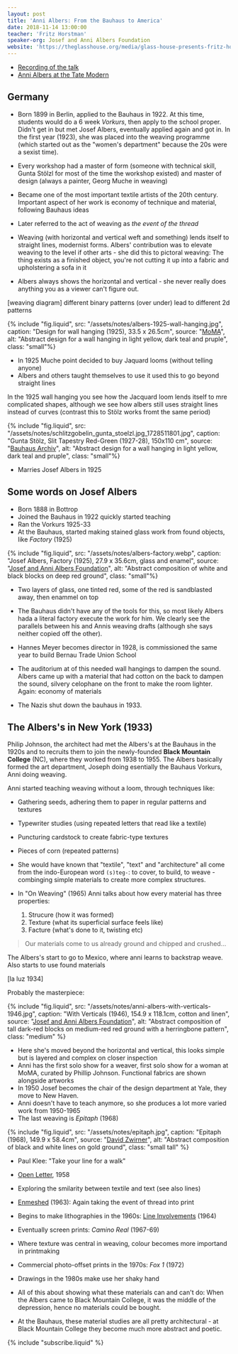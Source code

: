```yaml
---
layout: post
title: 'Anni Albers: From the Bauhaus to America'
date: 2018-11-14 13:00:00
teacher: 'Fritz Horstman'
speaker-org: Josef and Anni Albers Foundation
website: 'https://theglasshouse.org/media/glass-house-presents-fritz-horstman-on-anni-albers'
---
```


- [Recording of the talk](https://theglasshouse.org/media/glass-house-presents-fritz-horstman-on-anni-albers)
- [Anni Albers at the Tate Modern](https://www.tate.org.uk/whats-on/tate-modern/exhibition/anni-albers)

## Germany

- Born 1899 in Berlin, applied to the Bauhaus in 1922. At this time, students would do a 6 week _Vorkurs_, then apply to the school proper. Didn't get in but met Josef Albers, eventually applied again and got in. In the first year (1923), she was placed into the weaving programme (which started out as the "women's department" because the 20s were a sexist time).
- Every workshop had a master of form (someone with technical skill, Gunta Stölzl for most of the time the workshop existed) and master of design (always a painter, Georg Muche in weaving)

- Became one of the most important textile artists of the 20th century. Important aspect of her work is economy of technique and material, following Bauhaus ideas
- Later referred to the act of weaving as _the event of the thread_

- Weaving (with horizontal and vertical weft and something) lends itself to straight lines, modernist forms. Albers' contribution was to elevate weaving to the level if other arts - she did this to pictoral weaving: The thing exists as a finished object, you're not cutting it up into a fabric and upholstering a sofa in it
- Albers always shows the horizontal and vertical - she never really does anything you as a viewer can't figure out.

[weaving diagram] different binary patterns (over under) lead to different 2d patterns

{% include "fig.liquid", src: "/assets/notes/albers-1925-wall-hanging.jpg", caption: "Design for wall hanging (1925), 33.5 x 26.5cm", source: "[MoMA](https://www.moma.org/collection/works/3738)", alt: "Abstract design for a wall hanging in light yellow, dark teal and pruple", class: "small"%}

- In 1925 Muche point decided to buy Jaquard looms (without telling anyone)
- Albers and others taught themselves to use it used this to go beyond straight lines

In the 1925 wall hanging you see how the Jacquard loom lends itself to mre complicated shapes, although we see how albers still uses straight lines instead of curves (contrast this to Stölz works fromt the same period)

{% include "fig.liquid", src: "/assets/notes/schlitzgobelin_gunta_stoelzl.jpg_1728511801.jpg", caption: "Gunta Stölz, Slit Tapestry Red-Green (1927-28), 150x110 cm", source: "[Bauhaus Archiv](https://open-archive.bauhaus.de/eMP/eMuseumPlus?service=direct/1/ResultListView/result.t1.collection_list.$TspTitleImageLink.link&sp=10&sp=Scollection&sp=SfieldValue&sp=0&sp=0&sp=3&sp=SdetailList&sp=0&sp=Sdetail&sp=0&sp=F&sp=T&sp=2)", alt: "Abstract design for a wall hanging in light yellow, dark teal and pruple", class: "small"%}

- Marries Josef Albers in 1925

## Some words on Josef Albers

- Born 1888 in Bottrop
- Joined the Bauhaus in 1922 quickly started teaching
- Ran the Vorkurs 1925-33
- At the Bauhaus, started making stained glass work from found objects, like _Factory_ (1925)

{% include "fig.liquid", src: "/assets/notes/albers-factory.webp", caption: "Josef Albers, Factory (1925), 27.9 x 35.6cm, glass and enamel", source: "[Josef and Anni Albers Foundation](https://www.albersfoundation.org/art/highlights/fabrik-factory)", alt: "Abstract composition of white and black blocks on deep red ground", class: "small"%}

- Two layers of glass, one tinted red, some of the red is sandblasted away, then enammel on top
- The Bauhaus didn't have any of the tools for this, so most likely Albers hada a literal factory execute the work for him. We clearly see the parallels between his and Annis weaving drafts (although she says neither copied off the other).

- Hannes Meyer becomes director in 1928, is commissioned the same year to build Bernau Trade Union School
- The auditorium at of this needed wall hangings to dampen the sound. Albers came up with a material that had cotton on the back to dampen the sound, silvery celophane on the front to make the room lighter. Again: economy of materials
- The Nazis shut down the bauhaus in 1933.

## The Albers's in New York (1933)

Philip Johnson, the architect had met the Albers's at the Bauhaus in the 1920s and to recruits them to join the newly-founded **Black Mountain College** (NC), where they worked from 1938 to 1955. The Albers basically formed the art department, Joseph doing esentially the Bauhaus Vorkurs, Anni doing weaving.

Anni started teaching weaving without a loom, through techniques like:

- Gathering seeds, adhering them to paper in regular patterns and textures
- Typewriter studies (using repeated letters that read like a textile)
- Puncturing cardstock to create fabric-type textures
- Pieces of corn (repeated patterns)

- She would have known that "textile", "text" and "architecture" all come from the indo-European word `(s)teg-`: to cover, to build, to weave - combinging simple materials to create more complex structures.

- In "On Weaving" (1965) Anni talks about how every material has three properties:
  1. Strucure (how it was formed)
  2. Texture (what its superficial surface feels like)
  3. Facture (what's done to it, twisting etc)

> Our materials come to us already ground and chipped and crushed...

The Albers's start to go to Mexico, where anni learns to backstrap weave. Also starts to use found materials

[la luz 1934]

Probably the masterpiece:

{% include "fig.liquid", src: "/assets/notes/anni-albers-with-verticals-1946.jpg", caption: "With Verticals (1946), 154.9 x 118.1cm, cotton and linen", source: "[Josef and Anni Albers Foundation](https://www.albersfoundation.org/art/highlights/with-verticals)", alt: "Abstract composition of tall dark-red blocks on medium-red red ground with a herringbone pattern", class: "medium" %}

- Here she's moved beyond the horizontal and vertical, this looks simple but is layered and complex on closer inspection
- Anni has the first solo show for a weaver, first solo show for a woman at MoMA, curated by Phillip Johnson. Functional fabrics are shown alongside artworks
- In 1950 Josef becomes the chair of the design department at Yale, they move to New Haven.
- Anni doesn't have to teach anymore, so she produces a lot more varied work from 1950-1965
- The last weaving is _Epitaph_ (1968)

{% include "fig.liquid", src: "/assets/notes/epitaph.jpg", caption: "Epitaph (1968), 149.9 x 58.4cm", source: "[David Zwirner](https://www.davidzwirner.com/artworks/anni-albers-epitaph-149d6)", alt: "Abstract composition of black and white lines on gold ground", class: "small tall" %}

- Paul Klee: "Take your line for a walk"

- [Open Letter](https://www.albersfoundation.org/art/highlights/open-letter), 1958
- Exploring the smilarity between textile and text (see also lines)
- [Enmeshed](https://www.moma.org/collection/works/76041) (1963): Again taking the event of thread into print

- Begins to make lithographies in the 1960s: [Line Involvements](https://www.metmuseum.org/art/collection/search/711637) (1964)
- Eventually screen prints: _Camino Real_ (1967-69)
- Where texture was central in weaving, colour becomes more importand in printmaking
- Commercial photo-offset prints in the 1970s: _Fox 1_ (1972)
- Drawings in the 1980s make use her shaky hand

- All of this about showing what these materials can and can't do: When the Albers came to Black Mountain College, it was the middle of the depression, hence no materials could be bought.
- At the Bauhaus, these material studies are all pretty architectural - at Black Mountain College they become much more abstract and poetic.

{% include "subscribe.liquid" %}
